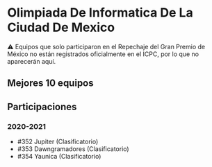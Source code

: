 # Olimpiada De Informatica De La Ciudad De Mexico

:warning: Equipos que solo participaron en el Repechaje del Gran Premio de México no están registrados oficialmente en el ICPC, por lo que no aparecerán aquí.

## Mejores 10 equipos


## Participaciones

### 2020-2021

- #352 Jupiter (Clasificatorio)
- #353 Dawngramadores (Clasificatorio)
- #354 Yaunica (Clasificatorio)



